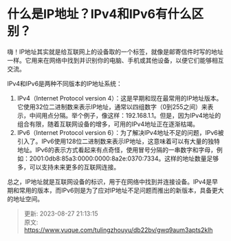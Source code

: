 # 什么是IP地址？IPv4和IPv6有什么区别？

嗨！IP地址其实就是给互联网上的设备取的一个标签，就像是邮寄信件时写的地址一样。它用来在网络中找到并识别你的电脑、手机或其他设备，以便它们能够相互交流。



IPv4和IPv6是两种不同版本的IP地址系统：

1.  IPv4（Internet Protocol version 4）：这是早期和现在最常用的IP地址版本。它使用32位二进制数来表示IP地址，通常以四组数字（0到255之间）来表示，中间用点分隔。举个例子，像这样：192.168.1.1。但是，因为IPv4地址的组合有限，随着互联网设备的增多，可用的IPv4地址正在逐渐枯竭。 
2.  IPv6（Internet Protocol version 6）：为了解决IPv4地址不足的问题，IPv6被引入了。IPv6使用128位二进制数来表示IP地址，这意味着可以有大量的独特地址。IPv6的表示方式看起来有点奇怪，使用冒号分隔的一串数字和字母，例如：2001:0db8:85a3:0000:0000:8a2e:0370:7334。这样的地址数量足够多，可以支持未来更多的互联网连接。 



总之，IP地址就是互联网设备的标识，用于在网络中找到并连接设备。IPv4是早期和常用的版本，而IPv6则是为了应对IP地址不足问题而推出的新版本，具备更大的地址空间。



> 更新: 2023-08-27 21:13:15  
> 原文: <https://www.yuque.com/tulingzhouyu/db22bv/gwq9aum3apts2klh>